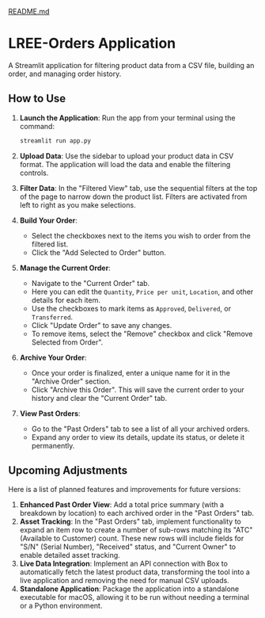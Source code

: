 [README.md](https://github.com/user-attachments/files/21621060/README.md)
# LREE-Orders Application

A Streamlit application for filtering product data from a CSV file, building an order, and managing order history.

## How to Use

1.  **Launch the Application**: Run the app from your terminal using the command:
    ```bash
    streamlit run app.py
    ```

2.  **Upload Data**: Use the sidebar to upload your product data in CSV format. The application will load the data and enable the filtering controls.

3.  **Filter Data**: In the "Filtered View" tab, use the sequential filters at the top of the page to narrow down the product list. Filters are activated from left to right as you make selections.

4.  **Build Your Order**:
    *   Select the checkboxes next to the items you wish to order from the filtered list.
    *   Click the "Add Selected to Order" button.

5.  **Manage the Current Order**:
    *   Navigate to the "Current Order" tab.
    *   Here you can edit the `Quantity`, `Price per unit`, `Location`, and other details for each item.
    *   Use the checkboxes to mark items as `Approved`, `Delivered`, or `Transferred`.
    *   Click "Update Order" to save any changes.
    *   To remove items, select the "Remove" checkbox and click "Remove Selected from Order".

6.  **Archive Your Order**:
    *   Once your order is finalized, enter a unique name for it in the "Archive Order" section.
    *   Click "Archive this Order". This will save the current order to your history and clear the "Current Order" tab.

7.  **View Past Orders**:
    *   Go to the "Past Orders" tab to see a list of all your archived orders.
    *   Expand any order to view its details, update its status, or delete it permanently.

## Upcoming Adjustments

Here is a list of planned features and improvements for future versions:

1.  **Enhanced Past Order View**: Add a total price summary (with a breakdown by location) to each archived order in the "Past Orders" tab.
2.  **Asset Tracking**: In the "Past Orders" tab, implement functionality to expand an item row to create a number of sub-rows matching its "ATC" (Available to Customer) count. These new rows will include fields for "S/N" (Serial Number), "Received" status, and "Current Owner" to enable detailed asset tracking.
3.  **Live Data Integration**: Implement an API connection with Box to automatically fetch the latest product data, transforming the tool into a live application and removing the need for manual CSV uploads.
4.  **Standalone Application**: Package the application into a standalone executable for macOS, allowing it to be run without needing a terminal or a Python environment.
